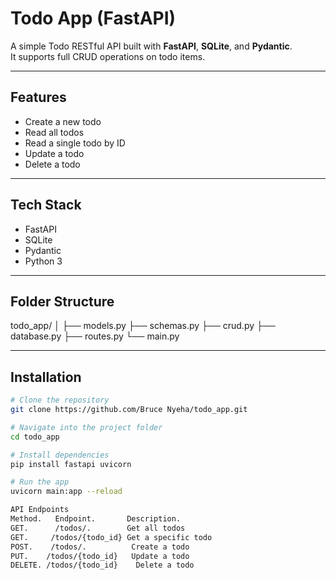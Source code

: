 # Todo App (FastAPI)

A simple Todo RESTful API built with **FastAPI**, **SQLite**, and **Pydantic**.  
It supports full CRUD operations on todo items.

---

## Features

- Create a new todo
- Read all todos
- Read a single todo by ID
- Update a todo
- Delete a todo

---

## Tech Stack

- FastAPI
- SQLite
- Pydantic
- Python 3

---

## Folder Structure
todo_app/
│
├── models.py
├── schemas.py
├── crud.py
├── database.py
├── routes.py
└── main.py

---

## Installation

```bash
# Clone the repository
git clone https://github.com/Bruce Nyeha/todo_app.git

# Navigate into the project folder
cd todo_app

# Install dependencies
pip install fastapi uvicorn

# Run the app
uvicorn main:app --reload

API Endpoints
Method.   Endpoint.       Description.
GET.      /todos/.        Get all todos
GET.     /todos/{todo_id} Get a specific todo
POST.    /todos/.          Create a todo
PUT.    /todos/{todo_id}   Update a todo
DELETE. /todos/{todo_id}    Delete a todo



